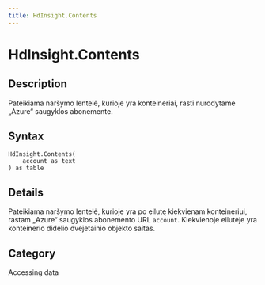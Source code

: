 ```yaml
---
title: HdInsight.Contents
---
```


# HdInsight.Contents


## Description

Pateikiama naršymo lentelė, kurioje yra konteineriai, rasti nurodytame „Azure“ saugyklos abonemente.


## Syntax

```powerquery
HdInsight.Contents(
    account as text
) as table
```


## Details

Pateikiama naršymo lentelė, kurioje yra po eilutę kiekvienam konteineriui, rastam „Azure“ saugyklos abonemento URL <code>account</code>. Kiekvienoje eilutėje yra konteinerio didelio dvejetainio objekto saitas.



## Category
Accessing data
